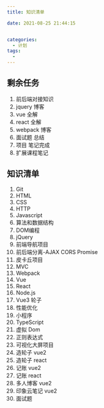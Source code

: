 ```yaml
---
title: 知识清单

date: 2021-08-25 21:44:15


categories:
  - 计划
tags:
  -
---
```


## 剩余任务
1. 前后端对接知识
2. jquery 博客
3. vue 全解
4. react 全解
5. webpack 博客
6. 面试题 总结
7. 项目 笔记完成
8. 扩展课程笔记
## 知识清单
1. Git
2. HTML
3. CSS
4. HTTP
5. Javascript
6. 算法和数据结构
7. DOM编程
8. jQuery
9. 前端导航项目
10. 前后端分离-AJAX CORS Promise
11. 皮卡丘项目
12. MVC
13. Webpack
14. Vue
15. React
16. Node.js
17. Vue3 轮子
18. 性能优化
19. 小程序
20. TypeScript
21. 虚拟 Dom
22. 正则表达式
23. 可视化大屏项目
24. 造轮子 vue2
25. 造轮子 react
26. 记账 vue2
27. 记账 react
28. 多人博客 vue2
29. 印象云笔记 vue2
30. 面试题